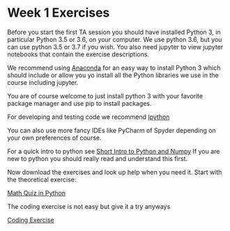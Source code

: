 # Week 1 Exercises 
Before you start the first TA session you should have installed Python 3, in particular Python 3.5 or 3.6, on your computer.
We use python 3.6, but you can use python 3.5 or 3.7 if you wish.
You also need jupyter to view jupyter notebooks that contain the exercise descriptions.

We recommend using [Anaconda](https://www.continuum.io/downloads) for an easy way to install Python 3
which should include or allow you yo install all the Python libraries we use in the course including jupyter.

You are of course welcome to just install python 3 with your favorite package manager and use pip to install packages.
    
For developing and testing code we recommend  [Ipython](http://ipython.readthedocs.io/en/stable/)

You can also use more fancy IDEs like PyCharm of Spyder depending on your own preferences of course.
    
For a quick intro to python see [Short Intro to Python and Numpy](AboutPython.ipynb)
If you are new to python you should really read and understand this first. 

Now download the exercises and look up help when you need it.
Start with the theoretical exercise:

[Math Quiz in Python](theory_mathquiz.ipynb)

The coding exercise is not easy but give it a try anyways

[Coding Exercise](description_text_classification.ipynb)

    
